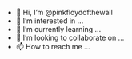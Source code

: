 - 👋 Hi, I’m @pinkfloydofthewall
- 👀 I’m interested in ...
- 🌱 I’m currently learning ...
- 💞️ I’m looking to collaborate on ...
- 📫 How to reach me ...

<!---
pinkfloydofthewall/pinkfloydofthewall is a ✨ special ✨ repository because its `README.md` (this file) appears on your GitHub profile.
You can click the Preview link to take a look at your changes.
--->
